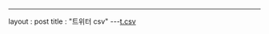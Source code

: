 ---
layout : post
title : "트위터 csv"
---[t.csv](https://github.com/witchking20/witchking20.github.io/files/10148135/t.csv)
